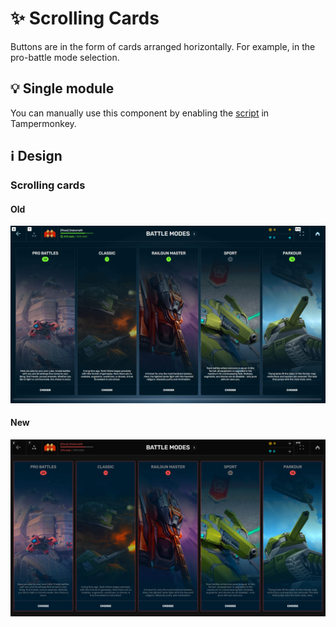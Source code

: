 # :sparkles: Scrolling Cards

Buttons are in the form of cards arranged horizontally. For example, in the pro-battle mode selection.

## :bulb: Single module

You can manually use this component by enabling the [script](https://github.com/OrakomoRi/Severitium/blob/main/src/General/ScrollingCards/ScrollingCards.user.js?raw=true) in Tampermonkey.

## :information_source: Design

### Scrolling cards

#### Old

![](/images/general/old/probattlesmodes.png)

#### New

![](/images/general/new/probattlesmodes.png)